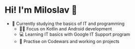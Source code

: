 # Hi! I'm Miloslav 👋

- 🌱 Currently studying the basics of IT and programming
  -  👨‍💻 Focus on Kotlin and Android development
  -  💻 Learning IT basics with Google IT Support program
  -  🔄 Practise on Codewars and working on projects

<!---
milojezek/milojezek is a ✨ special ✨ repository because its `README.md` (this file) appears on your GitHub profile.
You can click the Preview link to take a look at your changes.
--->
